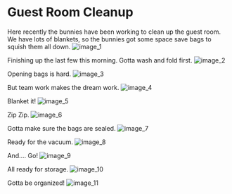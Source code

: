 # Guest Room Cleanup

Here recently the bunnies have been working to clean up the guest room.
We have lots of blankets, so the bunnies got some space save bags to squish them all down.
![image_1](pictures/IMAGE_1.jpg)
<div style="page-break-after: always;"></div>

Finishing up the last few this morning. 
Gotta wash and fold first.
![image_2](pictures/IMAGE_2.jpg)
<div style="page-break-after: always;"></div>

Opening bags is hard.
![image_3](pictures/IMAGE_3.jpg)
<div style="page-break-after: always;"></div>

But team work makes the dream work.
![image_4](pictures/IMAGE_4.jpg)
<div style="page-break-after: always;"></div>

Blanket it!
![image_5](pictures/IMAGE_5.jpg)
<div style="page-break-after: always;"></div>

Zip Zip.
![image_6](pictures/IMAGE_6.jpg)
<div style="page-break-after: always;"></div>

Gotta make sure the bags are sealed.
![image_7](pictures/IMAGE_7.jpg)
<div style="page-break-after: always;"></div>

Ready for the vacuum.
![image_8](pictures/IMAGE_8.jpg)
<div style="page-break-after: always;"></div>

And.... Go!
![image_9](pictures/IMAGE_9.jpg)
<div style="page-break-after: always;"></div>

All ready for storage.
![image_10](pictures/IMAGE_10.jpg)
<div style="page-break-after: always;"></div>

Gotta be organized!
![image_11](pictures/IMAGE_11.jpg)
<div style="page-break-after: always;"></div>